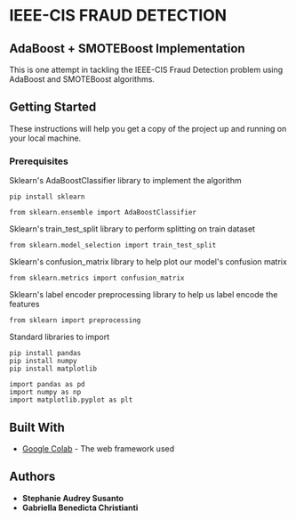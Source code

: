 # IEEE-CIS FRAUD DETECTION
## AdaBoost + SMOTEBoost Implementation

This is one attempt in tackling the IEEE-CIS Fraud Detection problem using AdaBoost and SMOTEBoost algorithms. 

## Getting Started

These instructions will help you get a copy of the project up and running on your local machine.

### Prerequisites

Sklearn's AdaBoostClassifier library to implement the algorithm
```
pip install sklearn
```
```
from sklearn.ensemble import AdaBoostClassifier
```
Sklearn's train_test_split library to perform splitting on train dataset
```
from sklearn.model_selection import train_test_split
```
Sklearn's confusion_matrix library to help plot our model's confusion matrix
```
from sklearn.metrics import confusion_matrix
```
Sklearn's label encoder preprocessing library to help us label encode the features
```
from sklearn import preprocessing
```
Standard libraries to import
```
pip install pandas
pip install numpy
pip install matplotlib
```
```
import pandas as pd
import numpy as np
import matplotlib.pyplot as plt
```

## Built With

* [Google Colab](https://colab.research.google.com) - The web framework used

## Authors

* **Stephanie Audrey Susanto** 
* **Gabriella Benedicta Christianti**

